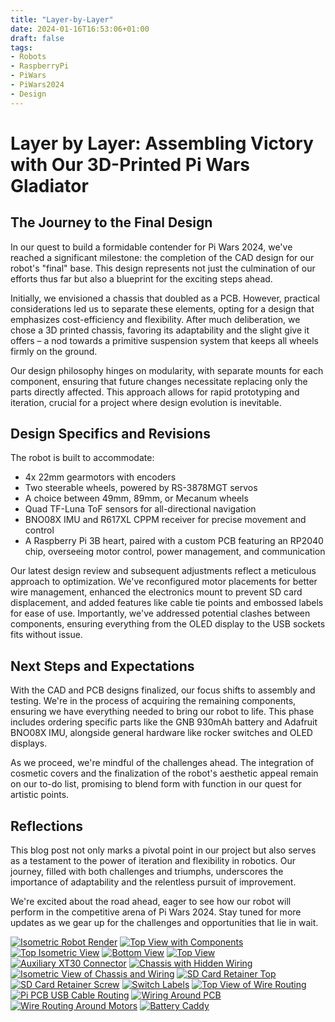 ```yaml
---
title: "Layer-by-Layer"
date: 2024-01-16T16:53:06+01:00
draft: false
tags:
- Robots
- RaspberryPi
- PiWars
- PiWars2024
- Design
---
```



# Layer by Layer: Assembling Victory with Our 3D-Printed Pi Wars Gladiator #
## The Journey to the Final Design
In our quest to build a formidable contender for Pi Wars 2024, we've reached a significant milestone: the completion of the CAD design for our robot's "final" base. This design represents not just the culmination of our efforts thus far but also a blueprint for the exciting steps ahead.

Initially, we envisioned a chassis that doubled as a PCB. However, practical considerations led us to separate these elements, opting for a design that emphasizes cost-efficiency and flexibility. After much deliberation, we chose a 3D printed chassis, favoring its adaptability and the slight give it offers – a nod towards a primitive suspension system that keeps all wheels firmly on the ground.

Our design philosophy hinges on modularity, with separate mounts for each component, ensuring that future changes necessitate replacing only the parts directly affected. This approach allows for rapid prototyping and iteration, crucial for a project where design evolution is inevitable.

## Design Specifics and Revisions
The robot is built to accommodate:

* 4x 22mm gearmotors with encoders
* Two steerable wheels, powered by RS-3878MGT servos
* A choice between 49mm, 89mm, or Mecanum wheels
* Quad TF-Luna ToF sensors for all-directional navigation
* BNO08X IMU and R617XL CPPM receiver for precise movement and control
* A Raspberry Pi 3B heart, paired with a custom PCB featuring an RP2040 chip, overseeing motor control, power management, and communication

Our latest design review and subsequent adjustments reflect a meticulous approach to optimization. We've reconfigured motor placements for better wire management, enhanced the electronics mount to prevent SD card displacement, and added features like cable tie points and embossed labels for ease of use. Importantly, we've addressed potential clashes between components, ensuring everything from the OLED display to the USB sockets fits without issue.

## Next Steps and Expectations
With the CAD and PCB designs finalized, our focus shifts to assembly and testing. We're in the process of acquiring the remaining components, ensuring we have everything needed to bring our robot to life. This phase includes ordering specific parts like the GNB 930mAh battery and Adafruit BNO08X IMU, alongside general hardware like rocker switches and OLED displays.

As we proceed, we're mindful of the challenges ahead. The integration of cosmetic covers and the finalization of the robot's aesthetic appeal remain on our to-do list, promising to blend form with function in our quest for artistic points.

## Reflections
This blog post not only marks a pivotal point in our project but also serves as a testament to the power of iteration and flexibility in robotics. Our journey, filled with both challenges and triumphs, underscores the importance of adaptability and the relentless pursuit of improvement.

We're excited about the road ahead, eager to see how our robot will perform in the competitive arena of Pi Wars 2024. Stay tuned for more updates as we gear up for the challenges and opportunities that lie in wait.


[![Isometric Robot Render](resized_isometric-render.png "Isometric view of the robot highlighting the internal structure and wiring")](isometric-render.png)
[![Top View with Components](resized_top-view.png "Overview of the robot's top with all components in place")](top-view.png)
[![Top Isometric View](resized_top_iso.png "Isometric view from the top of the robot")](top_iso.png)
[![Bottom View](resized_bottom-view.png "Bottom perspective of the robot showing the wheel arrangement")](bottom-view.png)
[![Top View](resized_top.png "Top down view of the robot's internal components")](top.png)
[![Auxiliary XT30 Connector](resized_aux_xt30.png "Close-up view of the auxiliary XT30 connector integration")](aux_xt30.png)
[![Chassis with Hidden Wiring](resized_chassis-hidden-to-show-wiring.png "Internal wiring layout within the robot's chassis")](chassis-hidden-to-show-wiring.png)
[![Isometric View of Chassis and Wiring](resized_chassis-hidden-to-show-wiring-isometric.png "Isometric view revealing the robot's wiring scheme")](chassis-hidden-to-show-wiring-isometric.png)
[![SD Card Retainer Top](resized_sd-card-retainer-top.png "Top view of the SD card retainer in the robot")](sd-card-retainer-top.png)
[![SD Card Retainer Screw](resized_sd-card-retainer-screw.png "Close-up of the SD card retainer and its securing screw")](sd-card-retainer-screw.png)
[![Switch Labels](resized_switch-labels.png "Detail of the switch labels on the robot's chassis")](switch-labels.png)
[![Top View of Wire Routing](resized_top-view-of-wire-routing-around-motors.png "Top view showing the wire routing around the motors")](top-view-of-wire-routing-around-motors.png)
[![Pi PCB USB Cable Routing](resized_pi-pcb-usb-cable-routing.png "The Raspberry Pi PCB with USB cable routing")](pi-pcb-usb-cable-routing.png)
[![Wiring Around PCB](resized_just-the-wiring-around-pcb.png "Focused view on the wiring around the robot's PCB")](just-the-wiring-around-pcb.png)
[![Wire Routing Around Motors](resized_wire-routing-around-motors.png "Detailed routing of wires around the robot's motors")](wire-routing-around-motors.png)
[![Battery Caddy](resized_battery-caddy.png "Design of the battery caddy holding the power source")](battery-caddy.png)
